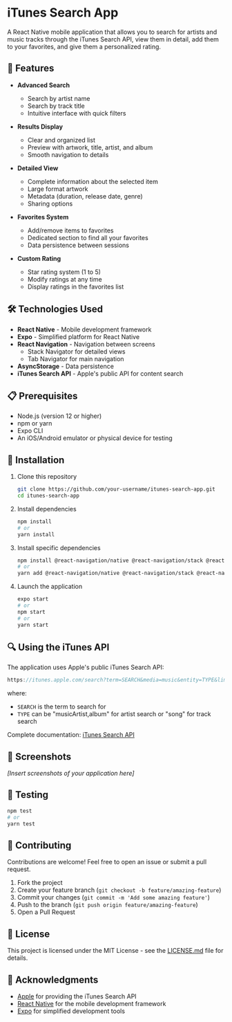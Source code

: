 # iTunes Search App

A React Native mobile application that allows you to search for artists and music tracks through the iTunes Search API, view them in detail, add them to your favorites, and give them a personalized rating.

## 📱 Features

- **Advanced Search**
  - Search by artist name
  - Search by track title
  - Intuitive interface with quick filters

- **Results Display**
  - Clear and organized list
  - Preview with artwork, title, artist, and album
  - Smooth navigation to details

- **Detailed View**
  - Complete information about the selected item
  - Large format artwork
  - Metadata (duration, release date, genre)
  - Sharing options

- **Favorites System**
  - Add/remove items to favorites
  - Dedicated section to find all your favorites
  - Data persistence between sessions

- **Custom Rating**
  - Star rating system (1 to 5)
  - Modify ratings at any time
  - Display ratings in the favorites list

## 🛠️ Technologies Used

- **React Native** - Mobile development framework
- **Expo** - Simplified platform for React Native
- **React Navigation** - Navigation between screens
  - Stack Navigator for detailed views
  - Tab Navigator for main navigation
- **AsyncStorage** - Data persistence
- **iTunes Search API** - Apple's public API for content search

## 📋 Prerequisites

- Node.js (version 12 or higher)
- npm or yarn
- Expo CLI
- An iOS/Android emulator or physical device for testing

## 🚀 Installation

1. Clone this repository
   ```bash
   git clone https://github.com/your-username/itunes-search-app.git
   cd itunes-search-app
   ```

2. Install dependencies
   ```bash
   npm install
   # or
   yarn install
   ```

3. Install specific dependencies
   ```bash
   npm install @react-navigation/native @react-navigation/stack @react-navigation/bottom-tabs react-native-gesture-handler react-native-screens react-native-safe-area-context @react-native-async-storage/async-storage @expo/vector-icons
   # or
   yarn add @react-navigation/native @react-navigation/stack @react-navigation/bottom-tabs react-native-gesture-handler react-native-screens react-native-safe-area-context @react-native-async-storage/async-storage @expo/vector-icons
   ```

4. Launch the application
   ```bash
   expo start
   # or
   npm start
   # or
   yarn start
   ```

## 🔍 Using the iTunes API

The application uses Apple's public iTunes Search API:
```javascript
https://itunes.apple.com/search?term=SEARCH&media=music&entity=TYPE&limit=25
```

where:
- `SEARCH` is the term to search for
- `TYPE` can be "musicArtist,album" for artist search or "song" for track search

Complete documentation: [iTunes Search API](https://developer.apple.com/library/archive/documentation/AudioVideo/Conceptual/iTuneSearchAPI/)

## 📱 Screenshots

*[Insert screenshots of your application here]*

## 🧪 Testing

```bash
npm test
# or
yarn test
```

## 🤝 Contributing

Contributions are welcome! Feel free to open an issue or submit a pull request.

1. Fork the project
2. Create your feature branch (`git checkout -b feature/amazing-feature`)
3. Commit your changes (`git commit -m 'Add some amazing feature'`)
4. Push to the branch (`git push origin feature/amazing-feature`)
5. Open a Pull Request

## 📄 License

This project is licensed under the MIT License - see the [LICENSE.md](LICENSE.md) file for details.

## 🙏 Acknowledgments

- [Apple](https://developer.apple.com/) for providing the iTunes Search API
- [React Native](https://reactnative.dev/) for the mobile development framework
- [Expo](https://expo.dev/) for simplified development tools
